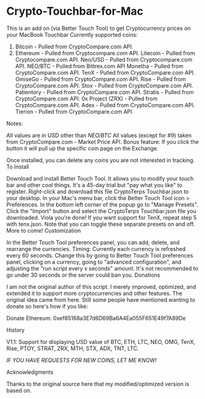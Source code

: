 # Crypto-Touchbar-for-Mac
This is an add on (via Better Touch Tool) to get Cryptocurrency prices on your MacBook Touchbar
Currently supported coins:

1. Bitcoin - Pulled from CryptoCompare.com API.
2. Ethereum - Pulled from Cryptocompare.com API.
Litecoin - Pulled from Cryptocompare.com API.
Neo/USD - Pulled from Cryptocompare.com API.
NEO/BTC - Pulled from Bittrex.com API
Monetha - Pulled from CryptoCompare.com API.
TenX - Pulled from CryptoCompare.com API. 
OmiseGo - Pulled from CryptoCompare.com API. 
Rise - Pulled from CryptoCompare.com API.
Stox - Pulled from CryptoCompare.com API.
Patientory - Pulled from CryptoCompare.com API.
Stratis - Pulled from CryptoCompare.com API.
0x Project (ZRX) - Pulled from CryptoCompare.com API.
Adex - Pulled from CryptoCompare.com API.
Tierion - Pulled from CryptoCompare.com API. 


Notes:

All values are in USD other than *NEO/BTC*
All values (except for #9) taken from CryptoCompare.com - Market Price API. 
Bonus feature: If you click the button it will pull up the specific coin page on the Exchange.


Once installed, you can delete any coins you are not interested in tracking.
To Install

Download and install Better Touch Tool. It allows you to modify your touch bar and other cool things. It's a 45-day trial but "pay what you like" to register.
Right-click and download this file CryptoTerps Touchbar.json to your desktop.
In your Mac's menu bar, click the Better Touch Tool icon > Preferences.
In the bottom left corner of the popup go to "Manage Presets".
Click the "Import" button and select the CryptoTerps Touchbar.json file you downloaded. Viola you're done!
If you want support for TenX, repeat step 5 with tenx.json. Note that you can toggle these separate presets on and off. More to come!
Customization

In the Better Touch Tool preferences panel, you can add, delete, and rearrange the currencies.
Timing: Currently each currency is refreshed every 60 seconds. Change this by going to Better Touch Tool preferences panel, clicking on a currency, going to "advanced configuration", and adjusting the "run script every x seconds" amount. It's not recommended to go under 30 seconds or the server could ban you.
Donations

I am not the original author of this script. I merely improved, optimized, and extended it to support more cryptocurrencies and other features. The original idea came from here. Still some people have mentioned wanting to donate so here's how if you like:

Donate Ethereum: 0xef85168a3E7d6D69Ba6A4Ea055F651E49f7A89De

History

V1.1: Support for displaying USD value of BTC, ETH, LTC, NEO, OMG, TenX, Rise, PTOY, STRAT, ZRX, MTH, STX, ADX, TNT, LTC.

*IF YOU HAVE REQUESTS FOR NEW COINS, LET ME KNOW!* 

Acknowledgments

Thanks to the original source here that my modified/optimized version is based on.
